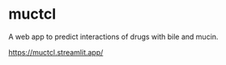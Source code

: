 # muctcl

A web app to predict interactions of drugs with bile and mucin.

https://muctcl.streamlit.app/
